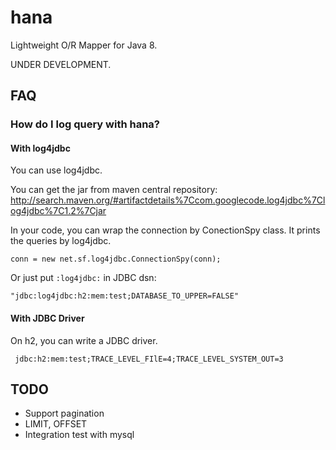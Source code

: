 hana
====

Lightweight O/R Mapper for Java 8.

UNDER DEVELOPMENT.

## FAQ

### How do I log query with hana?

#### With log4jdbc

You can use log4jdbc.

You can get the jar from maven central repository:
http://search.maven.org/#artifactdetails%7Ccom.googlecode.log4jdbc%7Clog4jdbc%7C1.2%7Cjar

In your code, you can wrap the connection by ConectionSpy class. It prints the queries by log4jdbc.

    conn = new net.sf.log4jdbc.ConnectionSpy(conn);

Or just put `:log4jdbc:` in JDBC dsn:

    "jdbc:log4jdbc:h2:mem:test;DATABASE_TO_UPPER=FALSE"

#### With JDBC Driver

On h2, you can write a JDBC driver.

     jdbc:h2:mem:test;TRACE_LEVEL_FIlE=4;TRACE_LEVEL_SYSTEM_OUT=3


## TODO

  * Support pagination
  * LIMIT, OFFSET
  * Integration test with mysql